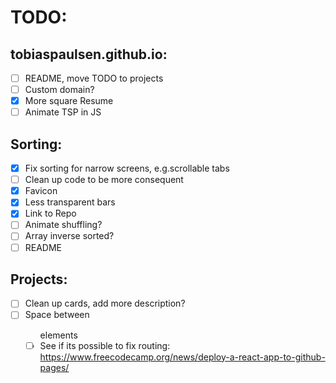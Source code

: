 # TODO:

## tobiaspaulsen.github.io:

- [ ] README, move TODO to projects
- [ ] Custom domain?
- [x] More square Resume
- [ ] Animate TSP in JS

## Sorting:

- [x] Fix sorting for narrow screens, e.g.scrollable tabs
- [ ] Clean up code to be more consequent
- [x] Favicon
- [x] Less transparent bars
- [x] Link to Repo
- [ ] Animate shuffling?
- [ ] Array inverse sorted?
- [ ] README

## Projects:

- [ ] Clean up cards, add more description?
- [ ] Space between <ul> elements
- [ ] See if its possible to fix routing: https://www.freecodecamp.org/news/deploy-a-react-app-to-github-pages/
